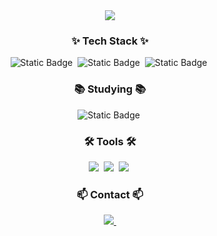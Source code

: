 <div align="center">
  <img src="https://capsule-render.vercel.app/api?type=waving&color=auto&height=200&section=header&text=Yoeongwoo-nl-Profile&fontSize=60" />
</div>

<!--내용 부분-->
<h3 align="center">✨ Tech Stack ✨</h3>
<div align="center">
  <img alt="Static Badge" src="https://img.shields.io/badge/android-passing?style=for-the-badge&logo=android&logoColor=white">&nbsp
  <img alt="Static Badge" src="https://img.shields.io/badge/kotlin-passing?style=for-the-badge&logo=kotlin&logoColor=white&labelColor=%237F52FF&color=%237F52FF">&nbsp
  <img alt="Static Badge" src="https://img.shields.io/badge/Java-passing?style=for-the-badge&logo=Java&logoColor=white&labelColor=%235DACDF&color=%235DACDF">&nbsp
</div>

<h3 align="center">📚 Studying 📚</h3>
<div align="center">
  <img alt="Static Badge" src="https://img.shields.io/badge/Compose-passing?style=for-the-badge&logo=Jetpack-Compose&logoColor=white&labelColor=%234285F4&color=%234285F4">&nbsp
</div>

<h3 align="center">🛠 Tools 🛠</h3>
<div align="center">
  <img src="https://img.shields.io/badge/git-F05033.svg?style=for-the-badge&logo=git&logoColor=white" />&nbsp
  <img src="https://img.shields.io/badge/github-181717.svg?style=for-the-badge&logo=github&logoColor=white" />&nbsp
  <img src="https://img.shields.io/badge/Notion-F3F3F3.svg?style=for-the-badge&logo=notion&logoColor=black" />&nbsp
</div>

<h3 align="center">📫 Contact 📫</h3>
<div align="center">
  <a href="sbtmxhs@gmail.com">
    <img
      src="https://img.shields.io/badge/sbtmxhs@gmail.com-D14836?style=for-the-badge&logo=gmail&logoColor=white"/>&nbsp
  </a>
</div>


<!--
**yeongwoojang/yeongwoojang** is a ✨ _special_ ✨ repository because its `README.md` (this file) appears on your GitHub profile.

Here are some ideas to get you started:

- 🔭 I’m currently working on ...
- 🌱 I’m currently learning ...
- 👯 I’m looking to collaborate on ...
- 🤔 I’m looking for help with ...
- 💬 Ask me about ...
- 📫 How to reach me: ...
- 😄 Pronouns: ...
- ⚡ Fun fact: ...
-->
